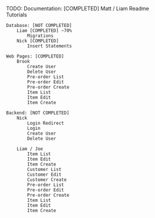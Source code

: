 TODO:
	Documentation: [COMPLETED]
		Matt / Liam
			Readme	
			Tutorials

	Database: [NOT COMPLETED]
		Liam [COMPLETED] ~70%
			Migrations
		Nick [COMPLETED]
			Insert Statements

	Web Pages: [COMPLETED]
		Brook
			Create User
			Delete User
			Pre-order List 
			Pre-order Edit 
			Pre-order Create 
			Item List 
			Item Edit 
			Item Create 

	Backend: [NOT COMPLETED]
		Nick
			Login Redirect
			Login
			Create User
			Delete User

		Liam / Joe
			Item List 
			Item Edit 
			Item Create 
			Customer List
			Customer Edit
			Customer Create
			Pre-order List 
			Pre-order Edit 
			Pre-order Create 
			Item List 
			Item Edit 
			Item Create 